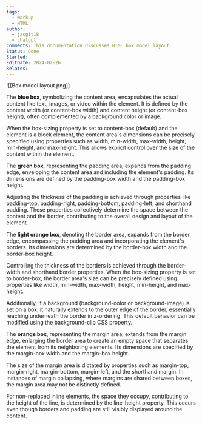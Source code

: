 ```yaml
---
tags:
  - Markup
  - HTML
author:
  - jacgit18
  - chatgpt
Comments: This documentation discusses HTML box model layout.
Status: Done
Started: 
EditDate: 2024-02-26
Relates:
---
```


![[Box model layout.png]]

The **blue box**, symbolizing the content area, encapsulates the actual content like text, images, or video within the element. It is defined by the content width (or content-box width) and content height (or content-box height), often complemented by a background color or image.

When the box-sizing property is set to content-box (default) and the element is a block element, the content area's dimensions can be precisely specified using properties such as width, min-width, max-width, height, min-height, and max-height. This allows explicit control over the size of the content within the element.

The **green box**, representing the padding area, expands from the padding edge, enveloping the content area and including the element's padding. Its dimensions are defined by the padding-box width and the padding-box height.

Adjusting the thickness of the padding is achieved through properties like padding-top, padding-right, padding-bottom, padding-left, and shorthand padding. These properties collectively determine the space between the content and the border, contributing to the overall design and layout of the element.


The **light orange box**, denoting the border area, expands from the border edge, encompassing the padding area and incorporating the element's borders. Its dimensions are determined by the border-box width and the border-box height.

Controlling the thickness of the borders is achieved through the border-width and shorthand border properties. When the box-sizing property is set to border-box, the border area's size can be precisely defined using properties like width, min-width, max-width, height, min-height, and max-height.

Additionally, if a background (background-color or background-image) is set on a box, it naturally extends to the outer edge of the border, essentially reaching underneath the border in z-ordering. This default behavior can be modified using the background-clip CSS property.


The **orange box**, representing the margin area, extends from the margin edge, enlarging the border area to create an empty space that separates the element from its neighboring elements. Its dimensions are specified by the margin-box width and the margin-box height.

The size of the margin area is dictated by properties such as margin-top, margin-right, margin-bottom, margin-left, and the shorthand margin. In instances of margin collapsing, where margins are shared between boxes, the margin area may not be distinctly defined.

For non-replaced inline elements, the space they occupy, contributing to the height of the line, is determined by the line-height property. This occurs even though borders and padding are still visibly displayed around the content.